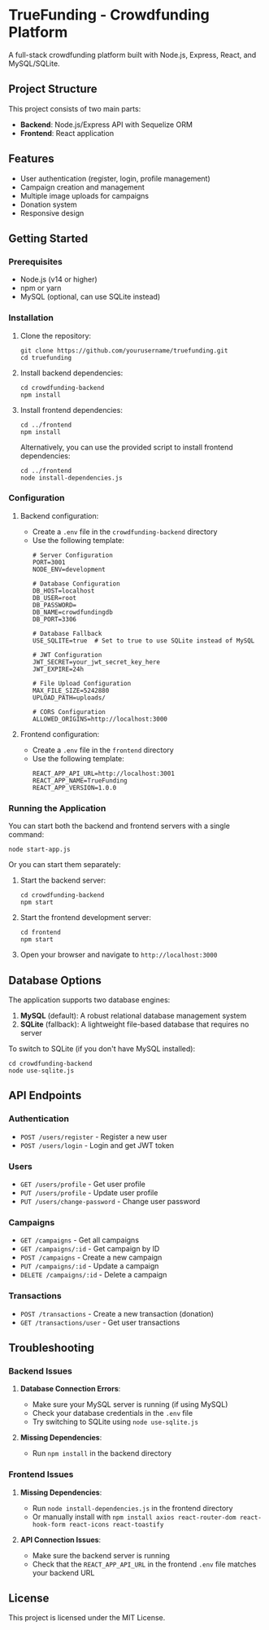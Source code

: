 # TrueFunding - Crowdfunding Platform

A full-stack crowdfunding platform built with Node.js, Express, React, and MySQL/SQLite.

## Project Structure

This project consists of two main parts:

- **Backend**: Node.js/Express API with Sequelize ORM
- **Frontend**: React application

## Features

- User authentication (register, login, profile management)
- Campaign creation and management
- Multiple image uploads for campaigns
- Donation system
- Responsive design

## Getting Started

### Prerequisites

- Node.js (v14 or higher)
- npm or yarn
- MySQL (optional, can use SQLite instead)

### Installation

1. Clone the repository:
   ```
   git clone https://github.com/yourusername/truefunding.git
   cd truefunding
   ```

2. Install backend dependencies:
   ```
   cd crowdfunding-backend
   npm install
   ```

3. Install frontend dependencies:
   ```
   cd ../frontend
   npm install
   ```

   Alternatively, you can use the provided script to install frontend dependencies:
   ```
   cd ../frontend
   node install-dependencies.js
   ```

### Configuration

1. Backend configuration:
   - Create a `.env` file in the `crowdfunding-backend` directory
   - Use the following template:
     ```
     # Server Configuration
     PORT=3001
     NODE_ENV=development

     # Database Configuration
     DB_HOST=localhost
     DB_USER=root
     DB_PASSWORD=
     DB_NAME=crowdfundingdb
     DB_PORT=3306

     # Database Fallback
     USE_SQLITE=true  # Set to true to use SQLite instead of MySQL

     # JWT Configuration
     JWT_SECRET=your_jwt_secret_key_here
     JWT_EXPIRE=24h

     # File Upload Configuration
     MAX_FILE_SIZE=5242880
     UPLOAD_PATH=uploads/

     # CORS Configuration
     ALLOWED_ORIGINS=http://localhost:3000
     ```

2. Frontend configuration:
   - Create a `.env` file in the `frontend` directory
   - Use the following template:
     ```
     REACT_APP_API_URL=http://localhost:3001
     REACT_APP_NAME=TrueFunding
     REACT_APP_VERSION=1.0.0
     ```

### Running the Application

You can start both the backend and frontend servers with a single command:

```
node start-app.js
```

Or you can start them separately:

1. Start the backend server:
   ```
   cd crowdfunding-backend
   npm start
   ```

2. Start the frontend development server:
   ```
   cd frontend
   npm start
   ```

3. Open your browser and navigate to `http://localhost:3000`

## Database Options

The application supports two database engines:

1. **MySQL** (default): A robust relational database management system
2. **SQLite** (fallback): A lightweight file-based database that requires no server

To switch to SQLite (if you don't have MySQL installed):

```
cd crowdfunding-backend
node use-sqlite.js
```

## API Endpoints

### Authentication
- `POST /users/register` - Register a new user
- `POST /users/login` - Login and get JWT token

### Users
- `GET /users/profile` - Get user profile
- `PUT /users/profile` - Update user profile
- `PUT /users/change-password` - Change user password

### Campaigns
- `GET /campaigns` - Get all campaigns
- `GET /campaigns/:id` - Get campaign by ID
- `POST /campaigns` - Create a new campaign
- `PUT /campaigns/:id` - Update a campaign
- `DELETE /campaigns/:id` - Delete a campaign

### Transactions
- `POST /transactions` - Create a new transaction (donation)
- `GET /transactions/user` - Get user transactions

## Troubleshooting

### Backend Issues

1. **Database Connection Errors**:
   - Make sure your MySQL server is running (if using MySQL)
   - Check your database credentials in the `.env` file
   - Try switching to SQLite using `node use-sqlite.js`

2. **Missing Dependencies**:
   - Run `npm install` in the backend directory

### Frontend Issues

1. **Missing Dependencies**:
   - Run `node install-dependencies.js` in the frontend directory
   - Or manually install with `npm install axios react-router-dom react-hook-form react-icons react-toastify`

2. **API Connection Issues**:
   - Make sure the backend server is running
   - Check that the `REACT_APP_API_URL` in the frontend `.env` file matches your backend URL

## License

This project is licensed under the MIT License.
